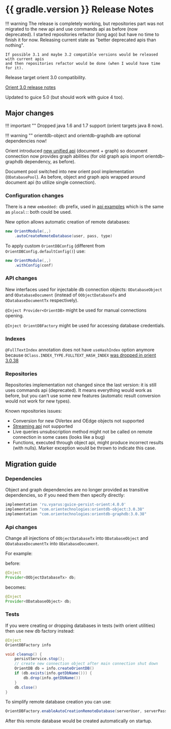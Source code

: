 # {{ gradle.version }} Release Notes

!!! warning 
    The release is completely working, but repositories part was not migrated to the new api
    and use commands api as before (now deprecated). I started repositories refactor  (long ago) 
    but have no time to finish it for now. Releasing current state as "better deprecated apis than nothing". 

    If possible 3.1 and maybe 3.2 compatible versions would be released with current apis
    and then repositories refactor would be done (when I would have time for it).

Release target orient 3.0 compatibility.

[Orient 3.0 release notes](https://orientdb.com/docs/3.0.x/release/3.0/What-is-new-in-OrientDB-3.0.html)

Updated to guice 5.0 (but should work with guice 4 too). 

## Major changes

!!! important ""
    Dropped java 1.6 and 1.7 support (orient targets java 8 now).

!!! warning ""
    orientdb-object and orientdb-graphdb are optional dependencies now!

Orient introduced [new unified api](https://orientdb.com/docs/3.0.x/java/Document-API-Database.html) (document + graph) so document connection now provides graph abilities
(for old graph apis import orientdb-graphdb dependency, as before).

Document pool switched into new orient pool implementation (`ODatabasePool`). As before, 
object and graph apis wrapped around document api (to utilize single connection). 

### Configuration changes

There is a new `embedded:` db prefix, used in [api examples](https://orientdb.com/docs/3.0.x/java/Document-API-Database.html) 
which is the same as `plocal:`: both could be used.

New option allows automatic creation of remote databases:

```java
new OrientModule(,,)
    .autoCreateRemoteDatabase(user, pass, type)
```

To apply custom `OrientDBConfig` (different from `OrientDBConfig.defaultConfig()`) use:

```java
new OrientModule(,,)
    .withConfig(conf)
```

### API changes

New interfaces used for injectable db connection objects: `ODatabaseObject` and `ODatabaseDocument`
(instead of `OObjectDatabaseTx` and `ODatabaseDocumentTx` respectively).

`@Inject Provider<OrientDB>` might be used for manual connections opening.

`@Inject OrientDBFactory` might be used for accessing database credentials.

### Indexes

`@FullTextIndex` annotation does not have `useHashIndex` option anymore because
`OClass.INDEX_TYPE.FULLTEXT_HASH_INDEX` [was dropped in orient 3.0.38](https://github.com/orientechnologies/orientdb/commit/bfceffa50d3f708f5c1c05dab1f082861df01e12#diff-3371617e7407306ad4397a0835f64175314b828295d5ad88891c051915d2d8aaL226)

### Repositories

Repositories implementation not changed since the last version: it is still uses commands api
(deprecated). It means everything would work as before, but you can't use some new features
(automatic result conversion would not work for new types).

Known repositories issues:

- Conversion for new OVertex and OEdge objects not supported
- [Streaming api](https://orientdb.com/docs/3.0.x/java/Java-Query-API.html#streamin-api) not supported
- Live queries unsubscription method might not be called on remote connection in some cases (looks like a bug)
- Functions, executed through object api, might produce incorrect results (with nulls).
  Marker exception would be thrown to indicate this case.


## Migration guide

### Dependencies

Object and graph dependencies are no longer provided as transitive dependencies, so if you need them then 
specify directly:

```groovy
implementation 'ru.vyarus:guice-persist-orient:4.0.0'
implementation "com.orientechnologies:orientdb-object:3.0.38"
implementation "com.orientechnologies:orientdb-graphdb:3.0.38"
```

### Api changes

Change all injections of `OObjectDatabaseTx` into `ODatabaseObject` and 
`ODatabaseDocumentTx` into `ODatabaseDocument`.

For example:

before:

```java
@Inject
Provider<OObjectDatabaseTx> db;
```

becomes:

```java
@Inject
Provider<ODatabaseObject> db;
```

### Tests

If you were creating or dropping databases in tests (with orient utilities) then use
new db factory instead:

```java
@Inject
OrientDBFactory info

void cleanup() {
    persistService.stop();
    // create new connection object after main connection shut down
    OrientDB db = info.createOrientDB()
    if (db.exists(info.getDbName())) {
        db.drop(info.getDbName())
    }
    db.close()
}
```

To simplify remote database creation you can use:

```java
OrientDBFactory.enableAutoCreationRemoteDatabase(serverUser, serverPassword, dbType)
```

After this remote database would be created automatically on startup.